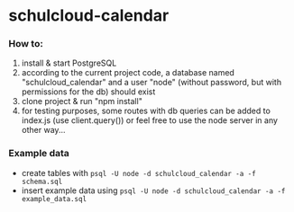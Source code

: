 # schulcloud-calendar

### How to:
1. install & start PostgreSQL
2. according to the current project code, a database named "schulcloud_calendar" and a user "node" (without password, but with permissions for the db) should exist
3. clone project & run "npm install"
4. for testing purposes, some routes with db queries can be added to index.js (use client.query()) or feel free to use the node server in any other way...

### Example data
* create tables with `psql -U node -d schulcloud_calendar -a -f schema.sql`
* insert example data using `psql -U node -d schulcloud_calendar -a -f example_data.sql`
